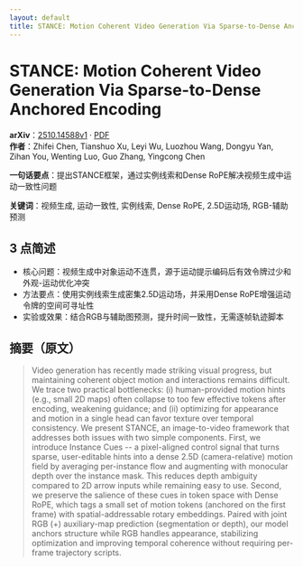 ```yaml
---
layout: default
title: STANCE: Motion Coherent Video Generation Via Sparse-to-Dense Anchored Encoding
---
```


# STANCE: Motion Coherent Video Generation Via Sparse-to-Dense Anchored Encoding
**arXiv**：[2510.14588v1](https://arxiv.org/abs/2510.14588) · [PDF](https://arxiv.org/pdf/2510.14588.pdf)  
**作者**：Zhifei Chen, Tianshuo Xu, Leyi Wu, Luozhou Wang, Dongyu Yan, Zihan You, Wenting Luo, Guo Zhang, Yingcong Chen  

**一句话要点**：提出STANCE框架，通过实例线索和Dense RoPE解决视频生成中运动一致性问题

**关键词**：视频生成, 运动一致性, 实例线索, Dense RoPE, 2.5D运动场, RGB-辅助预测

## 3 点简述
- 核心问题：视频生成中对象运动不连贯，源于运动提示编码后有效令牌过少和外观-运动优化冲突
- 方法要点：使用实例线索生成密集2.5D运动场，并采用Dense RoPE增强运动令牌的空间可寻址性
- 实验或效果：结合RGB与辅助图预测，提升时间一致性，无需逐帧轨迹脚本

## 摘要（原文）

> Video generation has recently made striking visual progress, but maintaining
> coherent object motion and interactions remains difficult. We trace two
> practical bottlenecks: (i) human-provided motion hints (e.g., small 2D maps)
> often collapse to too few effective tokens after encoding, weakening guidance;
> and (ii) optimizing for appearance and motion in a single head can favor
> texture over temporal consistency. We present STANCE, an image-to-video
> framework that addresses both issues with two simple components. First, we
> introduce Instance Cues -- a pixel-aligned control signal that turns sparse,
> user-editable hints into a dense 2.5D (camera-relative) motion field by
> averaging per-instance flow and augmenting with monocular depth over the
> instance mask. This reduces depth ambiguity compared to 2D arrow inputs while
> remaining easy to use. Second, we preserve the salience of these cues in token
> space with Dense RoPE, which tags a small set of motion tokens (anchored on the
> first frame) with spatial-addressable rotary embeddings. Paired with joint RGB
> \(+\) auxiliary-map prediction (segmentation or depth), our model anchors
> structure while RGB handles appearance, stabilizing optimization and improving
> temporal coherence without requiring per-frame trajectory scripts.

